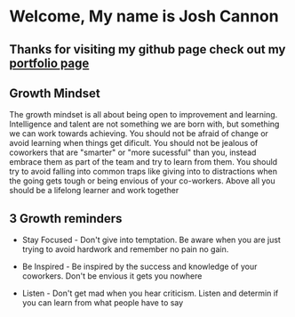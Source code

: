 # Welcome, My name is Josh Cannon

## Thanks for visiting my github page check out my [portfolio page](github.com/jcannon04)

## Growth Mindset

The growth mindset is all about being open to improvement and learning. Intelligence and talent are not something we are born with, but something we can work towards achieving.  You should not be afraid of change or avoid learning when things get dificult. You should not be jealous of coworkers that are "smarter" or "more sucessful" than you, instead embrace them as part of the team and try to learn from them. You should try to avoid falling into common traps like giving into to distractions when the going gets tough or being envious of your co-workers. Above all you should be a lifelong learner and work together 

## 3 Growth reminders

* Stay Focused - Don't give into temptation. Be aware when you are just trying to avoid hardwork and remember no pain no gain.

* Be Inspired - Be inspired by the success and knowledge of your coworkers. Don't be envious it gets you nowhere

* Listen - Don't get mad when you hear criticism. Listen and determin if you can learn from what people have to say

